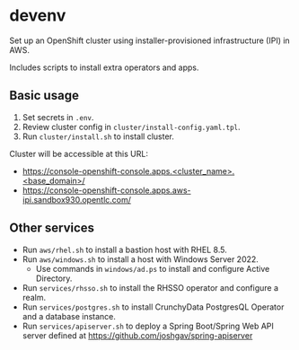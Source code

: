 # devenv

Set up an OpenShift cluster using installer-provisioned infrastructure (IPI) in AWS.

Includes scripts to install extra operators and apps.

## Basic usage

1. Set secrets in `.env`.
1. Review cluster config in `cluster/install-config.yaml.tpl`.
1. Run `cluster/install.sh` to install cluster.

Cluster will be accessible at this URL:

- https://console-openshift-console.apps.<cluster_name>.<base_domain>/
- https://console-openshift-console.apps.aws-ipi.sandbox930.opentlc.com/

## Other services

- Run `aws/rhel.sh` to install a bastion host with RHEL 8.5.
- Run `aws/windows.sh` to install a host with Windows Server 2022.
    - Use commands in `windows/ad.ps` to install and configure Active Directory.
- Run `services/rhsso.sh` to install the RHSSO operator and configure a realm.
- Run `services/postgres.sh` to install CrunchyData PostgresQL Operator and a database instance.
- Run `services/apiserver.sh` to deploy a Spring Boot/Spring Web API server defined at https://github.com/joshgav/spring-apiserver
